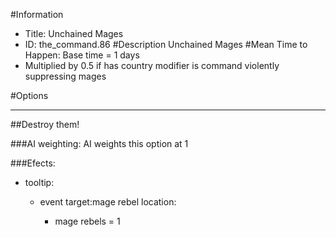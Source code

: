#Information
 - Title: Unchained Mages
 - ID: the_command.86
#Description
Unchained Mages
#Mean Time to Happen:
Base time = 1 days
 - Multiplied by 0.5 if has country modifier is command violently suppressing mages

#Options

___
##Destroy them!

###AI weighting:
AI weights this option at 1


###Efects:<ul><li>tooltip:</li><ul><li>event target:mage rebel location:</li><ul><li>mage rebels = 1</li></ul></ul></ul>
